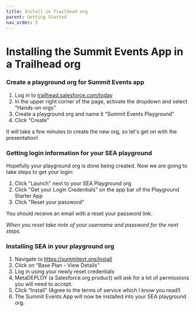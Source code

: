 ```yaml
---
title: Install in Trailhead org
parent: Getting Started
nav_order: 2
---
```


# Installing the Summit Events App in a Trailhead org

### Create a playground org for Summit Events app
 <span style="font-size: 18px;">  <ol>
    <li>Log in to <a href="https://trailhead.salesforce.com/today" target="_blank">trailhead.salesforce.com/today</a></li>
    <li>In the upper right corner of the page, activate the dropdown and select “Hands-on orgs”</li>
    <li>Create a playground org and name it “Summit Events Playground”</li>
    <li>Click “Create”</li>
  </ol></span>

  <p>It will take a few minutes to create the new org, so let's get on with the presentation!</p>

</body>
</html>


### Getting login information for your SEA playground

Hopefully your playground org is done being created. Now we are going to take steps to get your login:

1. Click "Launch" next to your SEA Playground org
2. Click "Get your Login Credentials" on the app bar of the Playground Starter App
3. Click "Reset your password"

You should receive an email with a reset your password link.

<i>When you reset take note of your username and password for the next steps. </i>

### Installing SEA in your playground org

 <span style="font-size: 18px;">  <ol>
    <li> Navigate to https://summitevt.org/install </a></li>
    <li> Click on “Base Plan - View Details”  </a></li>
    <li> Log in using your newly reset credentials  </a></li>
    <li> MetaDEPLOY (a Salesforce.org product) will ask for a lot of permissions you will need to accept.  </a></li>
    <li> Click “Install” (Agree to the terms of service which I know you read!) </a></li>
    <li> The Summit Events App will now be installed into your SEA playground org.  </a></li>
